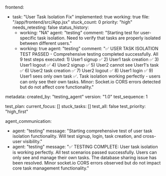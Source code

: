 frontend:
  - task: "User Task Isolation Fix"
    implemented: true
    working: true
    file: "/app/frontend/src/App.jsx"
    stuck_count: 0
    priority: "high"
    needs_retesting: false
    status_history:
      - working: "NA"
        agent: "testing"
        comment: "Starting test for user-specific task isolation. Need to verify that tasks are properly isolated between different users."
      - working: true
        agent: "testing"
        comment: "✅ USER TASK ISOLATION TEST PASSED - Comprehensive testing completed successfully. All 9 test steps executed: 1) User1 signup ✅ 2) User1 task creation ✅ 3) User1 logout ✅ 4) User2 signup ✅ 5) User2 cannot see User1's task ✅ 6) User2 task creation ✅ 7) User2 logout ✅ 8) User1 login ✅ 9) User1 sees only own task ✅. Task isolation working perfectly - users can only see their own tasks. Minor: Socket.io CORS errors detected but do not affect core functionality."

metadata:
  created_by: "testing_agent"
  version: "1.0"
  test_sequence: 1

test_plan:
  current_focus: []
  stuck_tasks: []
  test_all: false
  test_priority: "high_first"

agent_communication:
  - agent: "testing"
    message: "Starting comprehensive test of user task isolation functionality. Will test signup, login, task creation, and cross-user visibility."
  - agent: "testing"
    message: "✅ TESTING COMPLETE: User task isolation is working perfectly. All test scenarios passed successfully. Users can only see and manage their own tasks. The database sharing issue has been resolved. Minor socket.io CORS errors observed but do not impact core task management functionality."